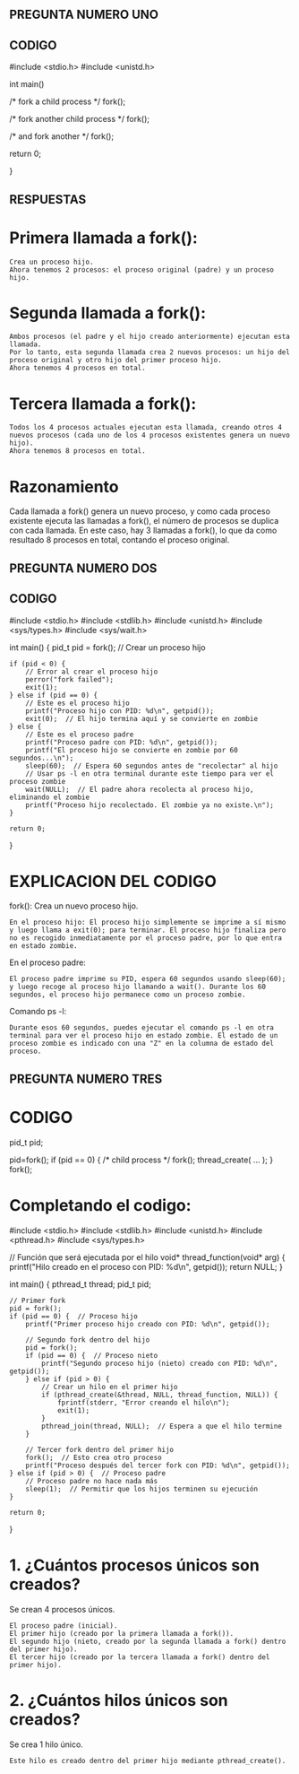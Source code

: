 ## PREGUNTA NUMERO UNO ##

## CODIGO ##

#include <stdio.h>
#include <unistd.h>

int main()

/* fork a child process */
fork();

/* fork another child process */
fork();

/* and fork another */
fork();

return 0;

}

## RESPUESTAS ##

# Primera llamada a fork():

    Crea un proceso hijo.
    Ahora tenemos 2 procesos: el proceso original (padre) y un proceso hijo.

# Segunda llamada a fork():

    Ambos procesos (el padre y el hijo creado anteriormente) ejecutan esta llamada.
    Por lo tanto, esta segunda llamada crea 2 nuevos procesos: un hijo del proceso original y otro hijo del primer proceso hijo.
    Ahora tenemos 4 procesos en total.

# Tercera llamada a fork():

    Todos los 4 procesos actuales ejecutan esta llamada, creando otros 4 nuevos procesos (cada uno de los 4 procesos existentes genera un nuevo hijo).
    Ahora tenemos 8 procesos en total.

# Razonamiento

Cada llamada a fork() genera un nuevo proceso, y como cada proceso existente ejecuta las llamadas a fork(), el número de procesos se duplica con cada llamada. En este caso, hay 3 llamadas a fork(), lo que da como resultado 8 procesos en total, contando el proceso original.

## PREGUNTA NUMERO DOS ##

## CODIGO ##

#include <stdio.h>
#include <stdlib.h>
#include <unistd.h>
#include <sys/types.h>
#include <sys/wait.h>

int main() {
    pid_t pid = fork();  // Crear un proceso hijo

    if (pid < 0) {
        // Error al crear el proceso hijo
        perror("fork failed");
        exit(1);
    } else if (pid == 0) {
        // Este es el proceso hijo
        printf("Proceso hijo con PID: %d\n", getpid());
        exit(0);  // El hijo termina aquí y se convierte en zombie
    } else {
        // Este es el proceso padre
        printf("Proceso padre con PID: %d\n", getpid());
        printf("El proceso hijo se convierte en zombie por 60 segundos...\n");
        sleep(60);  // Espera 60 segundos antes de "recolectar" al hijo
        // Usar ps -l en otra terminal durante este tiempo para ver el proceso zombie
        wait(NULL);  // El padre ahora recolecta al proceso hijo, eliminando el zombie
        printf("Proceso hijo recolectado. El zombie ya no existe.\n");
    }

    return 0;
}

# EXPLICACION DEL CODIGO

fork(): Crea un nuevo proceso hijo.

    En el proceso hijo: El proceso hijo simplemente se imprime a sí mismo y luego llama a exit(0); para terminar. El proceso hijo finaliza pero no es recogido inmediatamente por el proceso padre, por lo que entra en estado zombie.

En el proceso padre: 

    El proceso padre imprime su PID, espera 60 segundos usando sleep(60); y luego recoge al proceso hijo llamando a wait(). Durante los 60 segundos, el proceso hijo permanece como un proceso zombie.

Comando ps -l: 

    Durante esos 60 segundos, puedes ejecutar el comando ps -l en otra terminal para ver el proceso hijo en estado zombie. El estado de un proceso zombie es indicado con una "Z" en la columna de estado del proceso.


## PREGUNTA NUMERO TRES ##

# CODIGO


pid_t pid;

pid=fork();
if (pid == 0) { /* child process */
fork();
thread_create( ... );
}
fork();

# Completando el codigo: 

#include <stdio.h>
#include <stdlib.h>
#include <unistd.h>
#include <pthread.h>
#include <sys/types.h>

// Función que será ejecutada por el hilo
void* thread_function(void* arg) {
    printf("Hilo creado en el proceso con PID: %d\n", getpid());
    return NULL;
}

int main() {
    pthread_t thread;
    pid_t pid;

    // Primer fork
    pid = fork();
    if (pid == 0) {  // Proceso hijo
        printf("Primer proceso hijo creado con PID: %d\n", getpid());
        
        // Segundo fork dentro del hijo
        pid = fork();
        if (pid == 0) {  // Proceso nieto
            printf("Segundo proceso hijo (nieto) creado con PID: %d\n", getpid());
        } else if (pid > 0) {
            // Crear un hilo en el primer hijo
            if (pthread_create(&thread, NULL, thread_function, NULL)) {
                fprintf(stderr, "Error creando el hilo\n");
                exit(1);
            }
            pthread_join(thread, NULL);  // Espera a que el hilo termine
        }
        
        // Tercer fork dentro del primer hijo
        fork();  // Esto crea otro proceso
        printf("Proceso después del tercer fork con PID: %d\n", getpid());
    } else if (pid > 0) {  // Proceso padre
        // Proceso padre no hace nada más
        sleep(1);  // Permitir que los hijos terminen su ejecución
    }

    return 0;
}


# 1. ¿Cuántos procesos únicos son creados?

Se crean 4 procesos únicos.

    El proceso padre (inicial).
    El primer hijo (creado por la primera llamada a fork()).
    El segundo hijo (nieto, creado por la segunda llamada a fork() dentro del primer hijo).
    El tercer hijo (creado por la tercera llamada a fork() dentro del primer hijo).

# 2. ¿Cuántos hilos únicos son creados?

Se crea 1 hilo único.

    Este hilo es creado dentro del primer hijo mediante pthread_create().